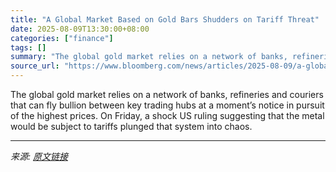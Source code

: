 ```yaml
---
title: "A Global Market Based on Gold Bars Shudders on Tariff Threat"
date: 2025-08-09T13:30:00+08:00
categories: ["finance"]
tags: []
summary: "The global gold market relies on a network of banks, refineries and couriers that can fly bullion between key trading hubs at a moment’s notice in pursuit of the highest prices. On Friday, a shock US "
source_url: "https://www.bloomberg.com/news/articles/2025-08-09/a-global-market-based-on-gold-bars-shudders-on-tariff-threat"
---
```


The global gold market relies on a network of banks, refineries and couriers that can fly bullion between key trading hubs at a moment’s notice in pursuit of the highest prices. On Friday, a shock US ruling suggesting that the metal would be subject to tariffs plunged that system into chaos.

---

*来源: [原文链接](https://www.bloomberg.com/news/articles/2025-08-09/a-global-market-based-on-gold-bars-shudders-on-tariff-threat)*
